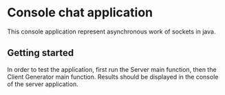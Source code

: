 # Console chat application
This console application represent asynchronous work of sockets in java.

## Getting started
In order to test the application, first run the Server main function, then the Client Generator main function. Results should be displayed
in the console of the server application.